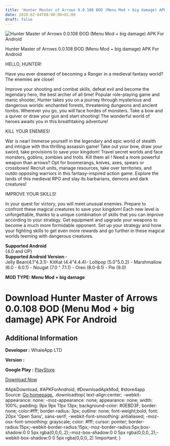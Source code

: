 ```yaml
---
title: 'Hunter Master of Arrows 0.0.108 ÐOD (Menu Mod + big damage) APK For Android'
date: 2020-02-04T08:00:00+01:00
draft: false
---
```


![Hunter Master of Arrows 0.0.108 ÐOD (Menu Mod + big damage) APK For Android](https://i2.wp.com/apkhome.net/wp-content/uploads/2020/02/Hunter-Master-of-Arrows-0.0.108-ÐOD-Menu-Mod-big-damage.png "Hunter Master of Arrows 0.0.108 ÐOD (Menu Mod + big damage) APK For Android")

  

Hunter Master of Arrows 0.0.108 ÐOD (Menu Mod + big damage) APK For Android

HELLO, HUNTER!

Have you ever dreamed of becoming a Ranger in a medieval fantasy world? The enemies are close!

Improve your shooting and combat skills, defeat evil and become the legendary hero, the best archer of all time! Popular role-playing game and manic shooter, Hunter takes you on a journey through mysterious and dangerous worlds: enchanted forests, threatening dungeons and ancient tombs. Wherever you go, you will face hordes of monsters. Take a bow and a quiver or draw your gun and start shooting! The wonderful world of heroes awaits you in this breathtaking adventure!

KILL YOUR ENEMIES!

War is near! Immerse yourself in the legendary and epic world of stealth and intrigue with this thrilling assassin game! Take out your bow, draw your sword, take provisions to save your kingdom! Travel secret worlds and face monsters, goblins, zombies and trolls. Kill them all ! Need a more powerful weapon than arrows? Opt for boomerangs, knives, axes, spears or crossbows! Recruit units, manage resources, take over territories, and outdo opposing warriors in this fantasy-inspired action game. Explore the lands of this medieval RPG and slay its barbarians, demons and dark creatures!

IMPROVE YOUR SKILLS!

In your quest for victory, you will meet unusual enemies. Prepare to confront these magical creatures to save your kingdom! Each new level is unforgettable, thanks to a unique combination of skills that you can improve according to your strategy. Get equipment and upgrade your weapons to become a much more formidable opponent. Set up your strategy and hone your fighting skills to get even more rewards and go further in these magical worlds teeming with dangerous creatures.

**Supported Android**  
{4.0 and UP}  
**Supported Android Version**:-  
Jelly Bean(4.1"4.3.1)- KitKat (4.4"4.4.4)- Lollipop (5.0"5.0.2) - Marshmallow (6.0 - 6.0.1) - Nougat (7.0 " 7.1.1) - Oreo (8.0-8.1) - Pie (9.0)

**MOD TYPE: Menu Mod + big damage**

Download Hunter Master of Arrows 0.0.108 ÐOD (Menu Mod + big damage) APK For Android
=====================================================================================

Additional Information
----------------------

**Developer :** WhaleApp LTD

**Version :**

**Google Play :** [PlayStore](https://play.google.com/store/apps/details?id=com.whaleapp.huntermaster)

  

[Download Now](https://store4app.co/post/hunter-master-of-arrows-0-0-108-od-menu-mod-big-damage-apk-for-android_1580753480)

  
#ApkDownload, #APKForAndroid, #DownloadApkMod, #store4app  
Source: [Go homepage.](https://store4app.co/post/hunter-master-of-arrows-0-0-108-od-menu-mod-big-damage-apk-for-android_1580753480) .downloadtop{ text-align:center; -webkit-appearance: none; -moz-appearance: none; appearance: none; width: 100%; padding: 9px 9px 11px 13px; background-color: #0EBD3F; border: none; color:#fff; border-radius: 3px; outline: none; font-weight;bold; font: 20px 'Open Sans', sans-serif; -webkit-font-smoothing: antialiased; -moz-osx-font-smoothing: grayscale; color: #fff; cursor: pointer; border-radius:15px;-webkit-border-radius:15px;-moz-border-radius:5px;box-shadow:0 0 5px rgba(0,0,0,.2);-moz-box-shadow:0 0 5px rgba(0,0,0,.2);-webkit-box-shadow:0 0 5px rgba(0,0,0,.2) !important; }